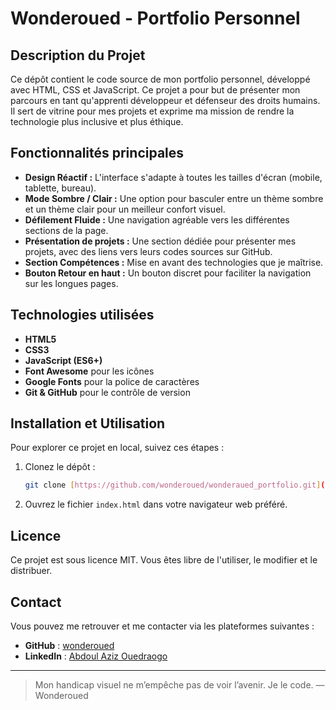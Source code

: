 # Wonderoued - Portfolio Personnel

## Description du Projet
Ce dépôt contient le code source de mon portfolio personnel, développé avec HTML, CSS et JavaScript. Ce projet a pour but de présenter mon parcours en tant qu'apprenti développeur et défenseur des droits humains. Il sert de vitrine pour mes projets et exprime ma mission de rendre la technologie plus inclusive et plus éthique.

## Fonctionnalités principales
- **Design Réactif :** L'interface s'adapte à toutes les tailles d'écran (mobile, tablette, bureau).
- **Mode Sombre / Clair :** Une option pour basculer entre un thème sombre et un thème clair pour un meilleur confort visuel.
- **Défilement Fluide :** Une navigation agréable vers les différentes sections de la page.
- **Présentation de projets :** Une section dédiée pour présenter mes projets, avec des liens vers leurs codes sources sur GitHub.
- **Section Compétences :** Mise en avant des technologies que je maîtrise.
- **Bouton Retour en haut :** Un bouton discret pour faciliter la navigation sur les longues pages.

## Technologies utilisées
- **HTML5**
- **CSS3**
- **JavaScript (ES6+)**
- **Font Awesome** pour les icônes
- **Google Fonts** pour la police de caractères
- **Git & GitHub** pour le contrôle de version

## Installation et Utilisation
Pour explorer ce projet en local, suivez ces étapes :
1.  Clonez le dépôt :
    ```bash
    git clone [https://github.com/wonderoued/wonderaued_portfolio.git](https://github.com/wonderoued/wonderaued_portfolio.git)
    ```
2.  Ouvrez le fichier `index.html` dans votre navigateur web préféré.

## Licence
Ce projet est sous licence MIT. Vous êtes libre de l'utiliser, le modifier et le distribuer.

## Contact
Vous pouvez me retrouver et me contacter via les plateformes suivantes :
-   **GitHub** : [wonderoued](https://github.com/wonderoued)
-   **LinkedIn** : [Abdoul Aziz Ouedraogo](https://www.linkedin.com/in/abdoul-aziz-ouedraogo-430a51268)

---

> Mon handicap visuel ne m’empêche pas de voir l’avenir. Je le code.
> — Wonderoued